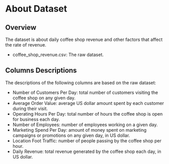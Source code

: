 # About Dataset

## Overview

The dataset is about daily coffee shop revenue and other factors that affect the rate of revenue.

- coffee_shop_revenue.csv: The raw dataset.

## Columns Descriptions

The descriptions of the following columns are based on the raw dataset:

- Number of Customers Per Day: total number of customers visiting the coffee shop on any given day.
- Average Order Value: average US dollar amount spent by each customer during their visit.
- Operating Hours Per Day: total number of hours the coffee shop is open for business each day.
- Number of Employees: number of employees working on a given day.
- Marketing Spend Per Day: amount of money spent on marketing campaigns or promotions on any given day, in US dollar.
- Location Foot Traffic: number of people passing by the coffee shop per hour.
- Daily Revenue: total revenue generated by the coffee shop each day, in US dollar.
